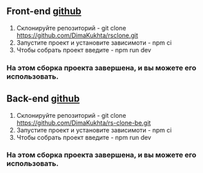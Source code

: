 ## Front-end  [github](https://github.com/DimaKukhta/rsclone)
1. Склонируйте репозиторий  - git clone https://github.com/DimaKukhta/rsclone.git
2. Запустите проект и установите зависимоти - npm ci
3. Чтобы собрать проект введите - npm run dev
### На этом сборка проекта завершена, и вы можете его использовать.

## Back-end [github](https://github.com/DimaKukhta/rs-clone-be)
1. Склонируйте репозиторий  - git clone https://github.com/DimaKukhta/rs-clone-be.git
2. Запустите проект и установите зависимоти - npm ci
3. Чтобы собрать проект введите - npm run dev
### На этом сборка проекта завершена, и вы можете его использовать.